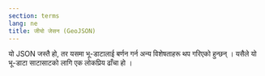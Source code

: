 ```yaml
---
section: terms
lang: ne
title: जीयो जेसन (GeoJSON)
---
```


यो JSON जस्तै हो, तर यसमा भू-डाटालाई बर्णन गर्न अन्य विशेषताहरू थप गरिएको हुन्छन् । यसैले यो भू-डाटा साटासाटको लागि एक लोकप्रिय ढाँचा हो ।

